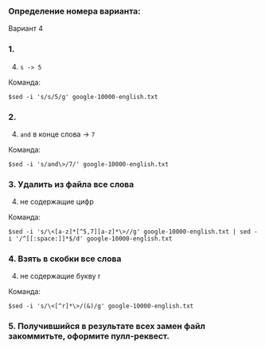 ### Определение номера варианта:

Вариант 4

### 1.
4) `s -> 5`

Команда:

```
$sed -i 's/s/5/g' google-10000-english.txt

```

### 2.
4) `and` в конце слова -> `7`

Команда:

```
$sed -i 's/and\>/7/' google-10000-english.txt 
```

### 3. Удалить из файла все слова
4) не содержащие цифр

Команда:

```
$sed -i 's/\<[a-z]*[^5,7][a-z]*\>//g' google-10000-english.txt | sed -i '/^[[:space:]]*$/d' google-10000-english.txt
```

### 4. Взять в скобки все слова
4) не содержащие букву r

Команда:

```
$sed -i 's/\<[^r]*\>/(&)/g' google-10000-english.txt
```

### 5. Получившийся в результате всех замен файл закоммитьте, оформите пулл-реквест.
